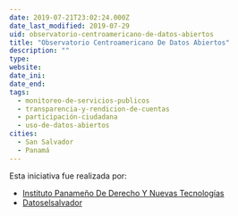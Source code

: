 ```yaml
---
date: 2019-07-21T23:02:24.000Z
date_last_modified: 2019-07-29
uid: observatorio-centroamericano-de-datos-abiertos
title: "Observatorio Centroamericano De Datos Abiertos"
description: ""
type: 
website: 
date_ini: 
date_end: 
tags:
  - monitoreo-de-servicios-publicos
  - transparencia-y-rendicion-de-cuentas
  - participación-ciudadana
  - uso-de-datos-abiertos
cities: 
  - San Salvador
  - Panamá
---
```


Esta iniciativa fue realizada por:

- [Instituto Panameño De Derecho Y Nuevas Tecnologías](/i/instituto-panameno-de-derecho-y-nuevas-tecnologias.html)
- [Datoselsalvador](/i/datoselsalvador.html)
